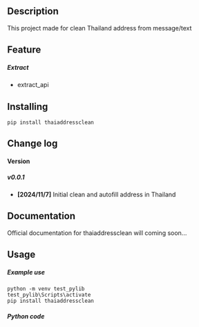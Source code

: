 Description 
-------------
 This project made for clean Thailand address from message/text

Feature 
-------------

##### Extract
- extract_api

Installing
----------
    pip install thaiaddressclean

Change log 
-------------
#### Version

##### v0.0.1 
- **[2024/11/7]** Initial clean and autofill address in Thailand 

Documentation
-------------
Official documentation for thaiaddressclean will coming soon...

Usage
-------------
##### Example use
    python -m venv test_pylib
    test_pylib\Scripts\activate
    pip install thaiaddressclean

##### Python code



